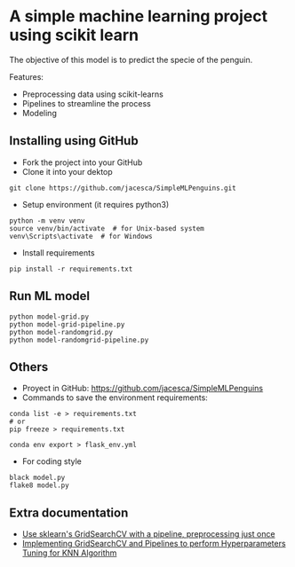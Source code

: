 # A simple machine learning project using scikit learn
The objective of this model is to predict the specie of the penguin.

Features:
- Preprocessing data using scikit-learns
- Pipelines to streamline the process
- Modeling

## Installing using GitHub
- Fork the project into your GitHub
- Clone it into your dektop
```
git clone https://github.com/jacesca/SimpleMLPenguins.git
```
- Setup environment (it requires python3)
```
python -m venv venv
source venv/bin/activate  # for Unix-based system
venv\Scripts\activate  # for Windows
```
- Install requirements
```
pip install -r requirements.txt
```

## Run ML model
```
python model-grid.py
python model-grid-pipeline.py
python model-randomgrid.py
python model-randomgrid-pipeline.py
```

## Others
- Proyect in GitHub: https://github.com/jacesca/SimpleMLPenguins
- Commands to save the environment requirements:
```
conda list -e > requirements.txt
# or
pip freeze > requirements.txt

conda env export > flask_env.yml
```
- For coding style
```
black model.py
flake8 model.py
```

## Extra documentation
- [Use sklearn's GridSearchCV with a pipeline, preprocessing just once](https://stackoverflow.com/questions/43366561/use-sklearns-gridsearchcv-with-a-pipeline-preprocessing-just-once)
- [Implementing GridSearchCV and Pipelines to perform Hyperparameters Tuning for KNN Algorithm](https://stackoverflow.com/questions/70345909/implementing-gridsearchcv-and-pipelines-to-perform-hyperparameters-tuning-for-kn)